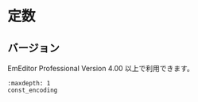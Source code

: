 # 定数



## バージョン

EmEditor Professional Version 4.00 以上で利用できます。


```{toctree}
:maxdepth: 1
const_encoding
```
